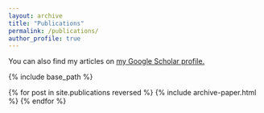 ```yaml
---
layout: archive
title: "Publications"
permalink: /publications/
author_profile: true
---
```


You can also find my articles on <u><a href="https://scholar.google.com/citations?user=CnwAbLMAAAAJ&hl=es">my Google Scholar profile</a>.</u>

{% include base_path %}

{% for post in site.publications reversed %}
  {% include archive-paper.html %}
{% endfor %}
